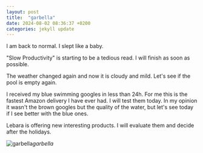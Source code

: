 ```yaml
---
layout: post
title:  "garbella"
date: 2024-08-02 08:36:37 +0200
categories: jekyll update
---
```


I am back to normal. I slept like a baby.   

"Slow Productivity" is starting to be a tedious read. I will finish as soon as possible.   

The weather changed again and now it is cloudy and mild. Let's see if the pool is empty again.   

I received my blue swimming googles in less than 24h. For me this is the fastest Amazon delivery I have ever had. I will test them today. In my opinion it wasn't the brown googles but the quality of the water, but let's see today if I see better with the blue ones.   

Lebara is offering new interesting products. I will evaluate them and decide after the holidays.


![garbella]()*garbella*&nbsp;



[jekyll-docs]: https://jekyllrb.com/docs/home
[jekyll-gh]:   https://github.com/jekyll/jekyll
[jekyll-talk]: https://talk.jekyllrb.com/
